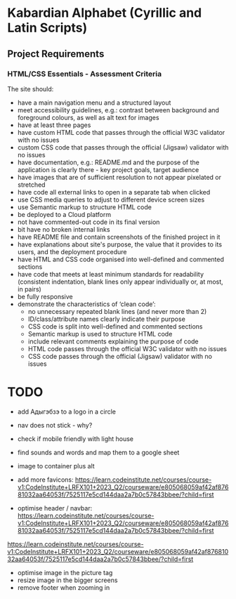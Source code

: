 # Kabardian Alphabet (Cyrillic and Latin Scripts)

## Project Requirements

### HTML/CSS Essentials - Assessment Criteria
The site should:
- have a main navigation menu and a structured layout
- meet accessibility guidelines, e.g.: contrast between background and foreground colours, as well as alt text for images
- have at least three pages
- have custom HTML code that passes through the official W3C validator with no issues
- custom CSS code that passes through the official (Jigsaw) validator with no issues
- have documentation, e.g.: README.md and the purpose of the application is clearly there - key project goals, target audience
- have images that are of sufficient resolution to not appear pixelated or stretched
- have code all external links to open in a separate tab when clicked
- use CSS media queries to adjust to different device screen sizes
- use Semantic markup to structure HTML code
- be deployed to a Cloud platform
- not have commented-out code in its final version
- bit have no broken internal links
- have README file and contain screenshots of the finished project in it
- have explanations about site's purpose, the value that it provides to its users, and the deployment procedure
- have HTML and CSS code organised into well-defined and commented sections
- have code that meets at least minimum standards for readability (consistent indentation, blank lines only appear individually or, at most, in pairs)
- be fully responsive
- demonstrate the characteristics of ‘clean code’:
    - no unnecessary repeated blank lines (and never more than 2)
    - ID/class/attribute names clearly indicate their purpose
    - CSS code is split into well-defined and commented sections
    - Semantic markup is used to structure HTML code
    - include relevant comments explaining the purpose of code
    - HTML code passes through the official W3C validator with no issues
    - CSS code passes through the official (Jigsaw) validator with no issues

# TODO
- add Адыгэбзэ to a logo in a circle

- nav does not stick - why?

- check if mobile friendly with light house

- find sounds and words and map them to a google sheet

- image to container plus alt

- add more favicons: https://learn.codeinstitute.net/courses/course-v1:CodeInstitute+LRFX101+2023_Q2/courseware/e805068059af42af87681032aa64053f/7525117e5cd144daa2a7b0c57843bbee/?child=first
<link rel="apple-touch-icon" sizes="180x180" href="assets/favicon/apple-touch-icon.png">
<link rel="icon" type="image/png" sizes="32x32" href="assets/favicon/favicon-32x32.png">
<link rel="icon" type="image/png" sizes="16x16" href="assets/favicon/favicon-16x16.png">


- optimise header / navbar:
https://learn.codeinstitute.net/courses/course-v1:CodeInstitute+LRFX101+2023_Q2/courseware/e805068059af42af87681032aa64053f/7525117e5cd144daa2a7b0c57843bbee/?child=first

https://learn.codeinstitute.net/courses/course-v1:CodeInstitute+LRFX101+2023_Q2/courseware/e805068059af42af87681032aa64053f/7525117e5cd144daa2a7b0c57843bbee/?child=first

- optimise image in the picture tag
- resize image in the bigger screens
- remove footer when zooming in 